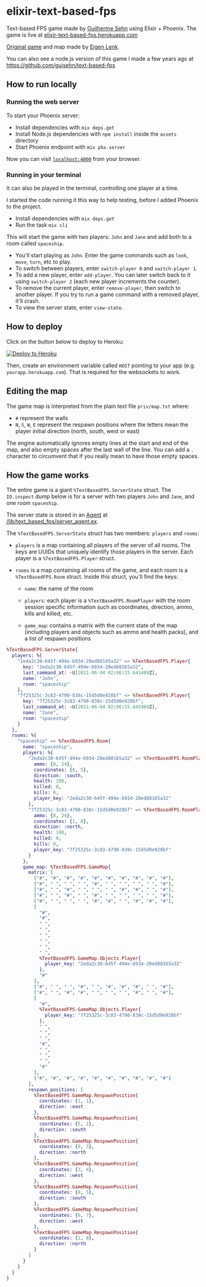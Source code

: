 # elixir-text-based-fps

Text-based FPS game made by [Guilherme Sehn](http://www.guisehn.com/) using Elixir + Phoenix. The game is live at [elixir-text-based-fps.herokuapp.com](https://elixir-text-based-fps.herokuapp.com/)

[Original game](http://eigen.pri.ee/shooter/) and map made by [Eigen Lenk](http://eigen.pri.ee/).

You can also see a node.js version of this game I made a few years ago at https://github.com/guisehn/text-based-fps

## How to run locally

### Running the web server

To start your Phoenix server:

  * Install dependencies with `mix deps.get`
  * Install Node.js dependencies with `npm install` inside the `assets` directory
  * Start Phoenix endpoint with `mix phx.server`

Now you can visit [`localhost:4000`](http://localhost:4000) from your browser.

### Running in your terminal

It can also be played in the terminal, controlling one player at a time.

I started the code running it this way to help testing, before I added Phoenix to the project.

  * Install dependencies with `mix deps.get`
  * Run the task `mix cli`

This will start the game with two players: `John` and `Jane` and add both to a room called `spaceship`.

  * You'll start playing as `John`. Enter the game commands such as `look`, `move`, `turn`, etc to play.
  * To switch between players, enter `switch-player 0` and `switch-player 1`.
  * To add a new player, enter `add-player`. You can later switch back to it using `switch-player 2` (each new player increments the counter).
  * To remove the current player, enter `remove-player`, then switch to another player. If you try to run a game command with a removed player, it'll crash.
  * To view the server state, enter `view-state`.

## How to deploy

Click on the button below to deploy to Heroku:

[![Deploy to Heroku](https://www.herokucdn.com/deploy/button.svg)](https://heroku.com/deploy?template=https://github.com/guisehn/elixir-text-based-fps)

Then, create an environment variable called `HOST` pointing to your app (e.g. `yourapp.herokuapp.com`). That is required for the websockets to work.

## Editing the map

The game map is interpreted from the plain text file `priv/map.txt` where:

- `#` represent the walls
- `N`, `S`, `W`, `E` represent the respawn positions where the letters mean the player initial direction (north, south, west or east)

The engine automatically ignores empty lines at the start and end of the map, and also empty spaces after the last wall of the line. You can add a `.` character to circumvent that if you really mean to have those empty spaces.

## How the game works

The entire game is a giant `%TextBasedFPS.ServerState` struct. The `IO.inspect` dump below is for a server with two players `John` and `Jane`, and one room `spaceship`.

The server state is stored in an [Agent](https://hexdocs.pm/elixir/1.12/Agent.html) at [/lib/text_based_fps/server_agent.ex](/lib/text_based_fps/server_agent.ex).

The `%TextBasedFPS.ServerState` struct has two members: `players` and `rooms`:

  * `players` is a map containing all players of the server of all rooms. The keys are UUIDs that uniquely identify those players in the server. Each player is a `%TextBasedFPS.Player` struct.

  * `rooms` is a map containing all rooms of the game, and each room is a `%TextBasedFPS.Room` struct. Inside this struct, you'll find the keys: 
  
    * `name`: the name of the room

    * `players`: each player is a `%TextBasedFPS.RoomPlayer` with the room session specific information such as coordinates, direction, ammo, kills and killed, etc.

    * `game_map`: contains a matrix with the current state of the map (including players and objects such as ammo and health packs), and a list of respawn positions

```elixir
%TextBasedFPS.ServerState{
  players: %{
    "2eda2c30-645f-494e-b934-20ed88165a32" => %TextBasedFPS.Player{
      key: "2eda2c30-645f-494e-b934-20ed88165a32",
      last_command_at: ~U[2021-06-04 02:06:15.641489Z],
      name: "John",
      room: "spaceship"
    },
    "7f25325c-3c83-4790-838c-15d5d0e928bf" => %TextBasedFPS.Player{
      key: "7f25325c-3c83-4790-838c-15d5d0e928bf",
      last_command_at: ~U[2021-06-04 02:06:15.645960Z],
      name: "Jane",
      room: "spaceship"
    }
  },
  rooms: %{
    "spaceship" => %TextBasedFPS.Room{
      name: "spaceship",
      players: %{
        "2eda2c30-645f-494e-b934-20ed88165a32" => %TextBasedFPS.RoomPlayer{
          ammo: {8, 24},
          coordinates: {8, 5},
          direction: :south,
          health: 100,
          killed: 0,
          kills: 0,
          player_key: "2eda2c30-645f-494e-b934-20ed88165a32"
        },
        "7f25325c-3c83-4790-838c-15d5d0e928bf" => %TextBasedFPS.RoomPlayer{
          ammo: {8, 24},
          coordinates: {1, 8},
          direction: :north,
          health: 100,
          killed: 0,
          kills: 0,
          player_key: "7f25325c-3c83-4790-838c-15d5d0e928bf"
        }
      },
      game_map: %TextBasedFPS.GameMap{
        matrix: [
          ["#", "#", "#", "#", "#", "#", "#", "#", "#", "#"],
          ["#", " ", " ", " ", "#", " ", " ", " ", " ", "#"],
          ["#", " ", "#", " ", " ", " ", "#", "#", " ", "#"],
          ["#", " ", "#", " ", "#", " ", " ", " ", " ", "#"],
          ["#", " ", " ", " ", "#", "#", " ", "#", "#", "#"],
          [
            "#",
            "#",
            " ",
            " ",
            " ",
            " ",
            " ",
            " ",
            %TextBasedFPS.GameMap.Objects.Player{
              player_key: "2eda2c30-645f-494e-b934-20ed88165a32"
            },
            "#"
          ],
          ["#", " ", " ", "#", " ", "#", "#", "#", " ", "#"],
          ["#", " ", "#", "#", " ", " ", " ", "#", " ", "#"],
          [
            "#",
            %TextBasedFPS.GameMap.Objects.Player{
              player_key: "7f25325c-3c83-4790-838c-15d5d0e928bf"
            },
            " ",
            " ",
            " ",
            "#",
            " ",
            " ",
            " ",
            "#"
          ],
          ["#", "#", "#", "#", "#", "#", "#", "#", "#", "#"]
        ],
        respawn_positions: [
          %TextBasedFPS.GameMap.RespawnPosition{
            coordinates: {1, 1},
            direction: :east
          },
          %TextBasedFPS.GameMap.RespawnPosition{
            coordinates: {5, 1},
            direction: :south
          },
          %TextBasedFPS.GameMap.RespawnPosition{
            coordinates: {8, 3},
            direction: :north
          },
          %TextBasedFPS.GameMap.RespawnPosition{
            coordinates: {3, 4},
            direction: :west
          },
          %TextBasedFPS.GameMap.RespawnPosition{
            coordinates: {8, 5},
            direction: :south
          },
          %TextBasedFPS.GameMap.RespawnPosition{
            coordinates: {6, 7},
            direction: :west
          },
          %TextBasedFPS.GameMap.RespawnPosition{
            coordinates: {1, 8},
            direction: :north
          }
        ]
      }
    }
  }
}
```